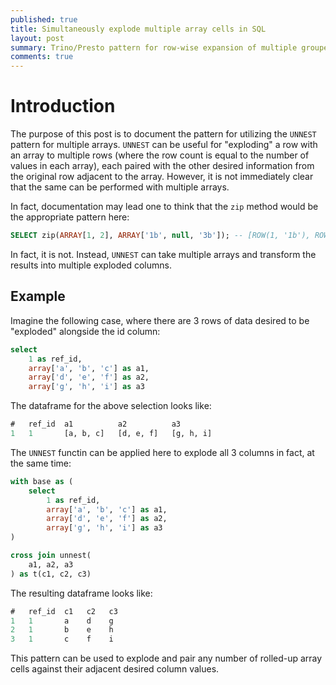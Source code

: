 ```yaml
---
published: true
title: Simultaneously explode multiple array cells in SQL
layout: post
summary: Trino/Presto pattern for row-wise expansion of multiple grouped arrays with UNNEST
comments: true
---
```


# Introduction

The purpose of this post is to document the pattern for utilizing the `UNNEST` pattern for multiple arrays. `UNNEST` can be useful for "exploding" a row with an array to multiple rows (where the row count is equal to the number of values in each array), each paired with the other desired information from the original row adjacent to the array. However, it is not immediately clear that the same can be performed with multiple arrays.

In fact, documentation may lead one to think that the `zip` method would be the appropriate pattern here:

```sql
SELECT zip(ARRAY[1, 2], ARRAY['1b', null, '3b']); -- [ROW(1, '1b'), ROW(2, null), ROW(null, '3b')]
```

In fact, it is not. Instead, `UNNEST` can take multiple arrays and transform the results into multiple exploded columns.

## Example

Imagine the following case, where there are 3 rows of data desired to be "exploded" alongside the id column:

```sql
select
    1 as ref_id,
    array['a', 'b', 'c'] as a1,
    array['d', 'e', 'f'] as a2,
    array['g', 'h', 'i'] as a3
```

The dataframe for the above selection looks like:

```sql
#   ref_id  a1          a2          a3
1   1       [a, b, c]   [d, e, f]   [g, h, i]
```

The `UNNEST` functin can be applied here to explode all 3 columns in fact, at the same time:

```sql
with base as (
    select
        1 as ref_id,
        array['a', 'b', 'c'] as a1,
        array['d', 'e', 'f'] as a2,
        array['g', 'h', 'i'] as a3
)

cross join unnest(
    a1, a2, a3
) as t(c1, c2, c3)
```

The resulting dataframe looks like:

```sql
#   ref_id  c1   c2   c3
1   1       a    d    g
2   1       b    e    h
3   1       c    f    i
```

This pattern can be used to explode and pair any number of rolled-up array cells against their adjacent desired column values.
